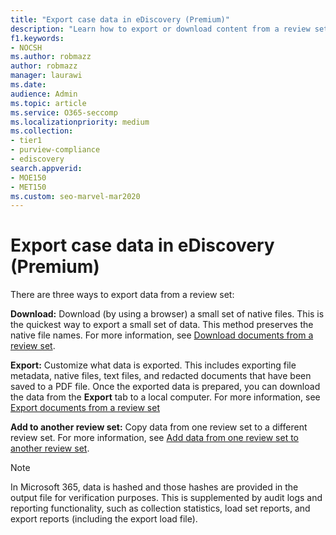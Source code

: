 ```yaml
---
title: "Export case data in eDiscovery (Premium)"
description: "Learn how to export or download content from a review set for presentations or external reviews in an eDiscovery (Premium) case."
f1.keywords:
- NOCSH
ms.author: robmazz
author: robmazz
manager: laurawi
ms.date: 
audience: Admin
ms.topic: article
ms.service: O365-seccomp
ms.localizationpriority: medium
ms.collection:
- tier1
- purview-compliance
- ediscovery 
search.appverid: 
- MOE150
- MET150
ms.custom: seo-marvel-mar2020
---
```


# Export case data in eDiscovery (Premium)

There are three ways to export data from a review set:

**Download:** Download (by using a browser) a small set of native files. This is the quickest way to export a small set of data. This method preserves the native file names. For more information, see [Download documents from a review set](download-documents-from-review-set.md).

**Export:** Customize what data is exported. This includes exporting file metadata, native files, text files, and redacted documents that have been saved to a PDF file. Once the exported data is prepared, you can download the data from the **Export** tab to a local computer. For more information, see [Export documents from a review set](export-documents-from-review-set.md)

**Add to another review set:** Copy data from one review set to a different review set. For more information, see [Add data from one review set to another review set](add-data-to-review-set-from-another-review-set.md).

> [!NOTE]
> In Microsoft 365, data is hashed and those hashes are provided in the output file for verification purposes. This is supplemented by audit logs and reporting functionality, such as collection statistics, load set reports, and export reports (including the export load file).

